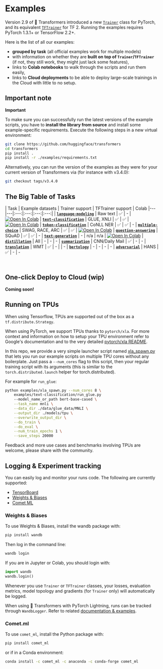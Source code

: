 # Examples

Version 2.9 of 🤗 Transformers introduced a new [`Trainer`](https://github.com/huggingface/transformers/blob/master/src/transformers/trainer.py) class for PyTorch, and its equivalent [`TFTrainer`](https://github.com/huggingface/transformers/blob/master/src/transformers/trainer_tf.py) for TF 2.
Running the examples requires PyTorch 1.3.1+ or TensorFlow 2.2+.

Here is the list of all our examples:
- **grouped by task** (all official examples work for multiple models)
- with information on whether they are **built on top of `Trainer`/`TFTrainer`** (if not, they still work, they might just lack some features),
- links to **Colab notebooks** to walk through the scripts and run them easily,
- links to **Cloud deployments** to be able to deploy large-scale trainings in the Cloud with little to no setup.


## Important note

**Important**

To make sure you can successfully run the latest versions of the example scripts, you have to **install the library from source** and install some example-specific requirements.
Execute the following steps in a new virtual environment:

```bash
git clone https://github.com/huggingface/transformers
cd transformers
pip install .
pip install -r ./examples/requirements.txt
```

Alternatively, you can run the version of the examples as they were for your current version of Transformers via (for instance with v3.4.0):
```bash
git checkout tags/v3.4.0
```

## The Big Table of Tasks

| Task | Example datasets | Trainer support | TFTrainer support | Colab
|---|---|:---:|:---:|:---:|:---:|
| [**`language-modeling`**](https://github.com/huggingface/transformers/tree/master/examples/language-modeling)       | Raw text        | ✅ | -  | [![Open In Colab](https://colab.research.google.com/assets/colab-badge.svg)](https://colab.research.google.com/github/huggingface/blog/blob/master/notebooks/01_how_to_train.ipynb)
| [**`text-classification`**](https://github.com/huggingface/transformers/tree/master/examples/text-classification)   | GLUE, XNLI      | ✅ | ✅ | [![Open In Colab](https://colab.research.google.com/assets/colab-badge.svg)](https://colab.research.google.com/github/huggingface/blog/blob/master/notebooks/trainer/01_text_classification.ipynb)
| [**`token-classification`**](https://github.com/huggingface/transformers/tree/master/examples/token-classification) | CoNLL NER       | ✅ | ✅ | -
| [**`multiple-choice`**](https://github.com/huggingface/transformers/tree/master/examples/multiple-choice)           | SWAG, RACE, ARC | ✅ | ✅ | [![Open In Colab](https://colab.research.google.com/assets/colab-badge.svg)](https://colab.research.google.com/github/ViktorAlm/notebooks/blob/master/MPC_GPU_Demo_for_TF_and_PT.ipynb)
| [**`question-answering`**](https://github.com/huggingface/transformers/tree/master/examples/question-answering)     | SQuAD           | ✅ | ✅ | -
| [**`text-generation`**](https://github.com/huggingface/transformers/tree/master/examples/text-generation)           | -               | n/a | n/a | [![Open In Colab](https://colab.research.google.com/assets/colab-badge.svg)](https://colab.research.google.com/github/huggingface/blog/blob/master/notebooks/02_how_to_generate.ipynb)
| [**`distillation`**](https://github.com/huggingface/transformers/tree/master/examples/distillation)                 | All             | - | -  | -
| [**`summarization`**](https://github.com/huggingface/transformers/tree/master/examples/seq2seq)                     | CNN/Daily Mail  | ✅  | - | -
| [**`translation`**](https://github.com/huggingface/transformers/tree/master/examples/seq2seq)                       | WMT             | ✅  | - | | -
| [**`bertology`**](https://github.com/huggingface/transformers/tree/master/examples/bertology)                       | -               | - | - | -
| [**`adversarial`**](https://github.com/huggingface/transformers/tree/master/examples/adversarial)                   | HANS            | ✅ | - | -


<br>

## One-click Deploy to Cloud (wip)

**Coming soon!**

## Running on TPUs

When using Tensorflow, TPUs are supported out of the box as a `tf.distribute.Strategy`.

When using PyTorch, we support TPUs thanks to `pytorch/xla`. For more context and information on how to setup your TPU environment refer to Google's documentation and to the
very detailed [pytorch/xla README](https://github.com/pytorch/xla/blob/master/README.md).

In this repo, we provide a very simple launcher script named [xla_spawn.py](https://github.com/huggingface/transformers/tree/master/examples/xla_spawn.py) that lets you run our example scripts on multiple TPU cores without any boilerplate.
Just pass a `--num_cores` flag to this script, then your regular training script with its arguments (this is similar to the `torch.distributed.launch` helper for torch.distributed).

For example for `run_glue`:

```bash
python examples/xla_spawn.py --num_cores 8 \
	examples/text-classification/run_glue.py
	--model_name_or_path bert-base-cased \
	--task_name mnli \
	--data_dir ./data/glue_data/MNLI \
	--output_dir ./models/tpu \
	--overwrite_output_dir \
	--do_train \
	--do_eval \
	--num_train_epochs 1 \
	--save_steps 20000
```

Feedback and more use cases and benchmarks involving TPUs are welcome, please share with the community.

## Logging & Experiment tracking

You can easily log and monitor your runs code. The following are currently supported:

* [TensorBoard](https://www.tensorflow.org/tensorboard)
* [Weights & Biases](https://docs.wandb.com/library/integrations/huggingface)
* [Comet ML](https://www.comet.ml/docs/python-sdk/huggingface/)

### Weights & Biases

To use Weights & Biases, install the wandb package with:

```bash
pip install wandb
```

Then log in the command line:

```bash
wandb login
```

If you are in Jupyter or Colab, you should login with:

```python
import wandb
wandb.login()
```

Whenever you use `Trainer` or `TFTrainer` classes, your losses, evaluation metrics, model topology and gradients (for `Trainer` only) will automatically be logged.

When using 🤗 Transformers with PyTorch Lightning, runs can be tracked through `WandbLogger`. Refer to related [documentation & examples](https://docs.wandb.com/library/integrations/lightning).

### Comet.ml

To use `comet_ml`, install the Python package with:

```bash
pip install comet_ml
```

or if in a Conda environment:

```bash
conda install -c comet_ml -c anaconda -c conda-forge comet_ml
```
